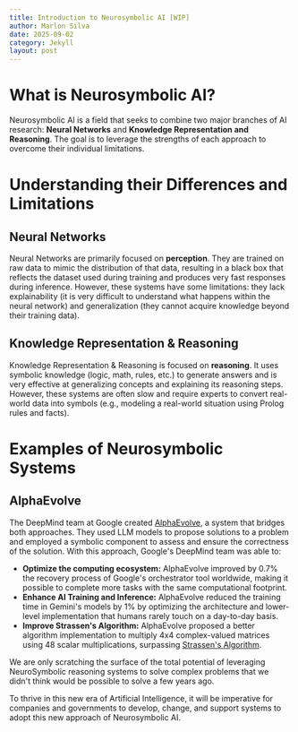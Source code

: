 ```yaml
---
title: Introduction to Neurosymbolic AI [WIP]
author: Marlon Silva
date: 2025-09-02
category: Jekyll
layout: post
---
```


# What is Neurosymbolic AI?

Neurosymbolic AI is a field that seeks to combine two major branches of AI research: **Neural Networks** and **Knowledge Representation and Reasoning**. The goal is to leverage the strengths of each approach to overcome their individual limitations.

# Understanding their Differences and Limitations

## Neural Networks

Neural Networks are primarily focused on **perception**. They are trained on raw data to mimic the distribution of that data, resulting in a black box that reflects the dataset used during training and produces very fast responses during inference. However, these systems have some limitations: they lack explainability (it is very difficult to understand what happens within the neural network) and generalization (they cannot acquire knowledge beyond their training data).

## Knowledge Representation & Reasoning

Knowledge Representation & Reasoning is focused on **reasoning**. It uses symbolic knowledge (logic, math, rules, etc.) to generate answers and is very effective at generalizing concepts and explaining its reasoning steps. However, these systems are often slow and require experts to convert real-world data into symbols (e.g., modeling a real-world situation using Prolog rules and facts).

# Examples of Neurosymbolic Systems

## AlphaEvolve

The DeepMind team at Google created [AlphaEvolve](https://deepmind.google/discover/blog/alphaevolve-a-gemini-powered-coding-agent-for-designing-advanced-algorithms/), a system that bridges both approaches. They used LLM models to propose solutions to a problem and employed a symbolic component to assess and ensure the correctness of the solution. With this approach, Google's DeepMind team was able to:
- **Optimize the computing ecosystem:** AlphaEvolve improved by 0.7% the recovery process of Google's orchestrator tool worldwide, making it possible to complete more tasks with the same computational footprint.
- **Enhance AI Training and Inference:** AlphaEvolve reduced the training time in Gemini's models by 1% by optimizing the architecture and lower-level implementation that humans rarely touch on a day-to-day basis.
- **Improve Strassen's Algorithm:** AlphaEvolve proposed a better algorithm implementation to multiply 4x4 complex-valued matrices using 48 scalar multiplications, surpassing [Strassen's Algorithm](https://en.wikipedia.org/wiki/Strassen_algorithm).

We are only scratching the surface of the total potential of leveraging NeuroSymbolic reasoning systems to solve complex problems that we didn't think would be possible to solve a few years ago.

To thrive in this new era of Artificial Intelligence, it will be imperative for companies and governments to develop, change, and support systems to adopt this new approach of Neurosymbolic AI.